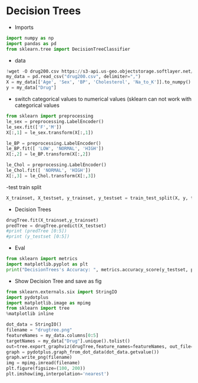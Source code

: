 # Decision Trees

- Imports

```python
import numpy as np 
import pandas as pd
from sklearn.tree import DecisionTreeClassifier
```


- data 

```python
!wget -O drug200.csv https://s3-api.us-geo.objectstorage.softlayer.net/cf-courses-data/CognitiveClass/ML0101ENv3/labs/drug200.csv
my_data = pd.read_csv("drug200.csv", delimiter=",")
X = my_data[['Age', 'Sex', 'BP', 'Cholesterol', 'Na_to_K']].to_numpy()
y = my_data["Drug"]
```

- switch categorical values to numerical values (sklearn can not work with categorical values


```python
from sklearn import preprocessing
le_sex = preprocessing.LabelEncoder()
le_sex.fit(['F','M'])
X[:,1] = le_sex.transform(X[:,1]) 

le_BP = preprocessing.LabelEncoder()
le_BP.fit([ 'LOW', 'NORMAL', 'HIGH'])
X[:,2] = le_BP.transform(X[:,2])

le_Chol = preprocessing.LabelEncoder()
le_Chol.fit([ 'NORMAL', 'HIGH'])
X[:,3] = le_Chol.transform(X[:,3]) 
```

-test train split
```python
X_trainset, X_testset, y_trainset, y_testset = train_test_split(X, y, test_size=0.3, random_state=3)
```

- Decision Trees
```python
drugTree.fit(X_trainset,y_trainset)
predTree = drugTree.predict(X_testset)
#print (predTree [0:5])
#print (y_testset [0:5])
```

- Eval

```python
from sklearn import metrics
import matplotlib.pyplot as plt
print("DecisionTrees's Accuracy: ", metrics.accuracy_score(y_testset, predTree))
```

- Show Decision Tree and save as fig

```python
from sklearn.externals.six import StringIO
import pydotplus
import matplotlib.image as mpimg
from sklearn import tree
%matplotlib inline 

dot_data = StringIO()
filename = "drugtree.png"
featureNames = my_data.columns[0:5]
targetNames = my_data["Drug"].unique().tolist()
out=tree.export_graphviz(drugTree,feature_names=featureNames, out_file=dot_data, class_names= np.unique(y_trainset), filled=True,  special_characters=True,rotate=False)  
graph = pydotplus.graph_from_dot_data(dot_data.getvalue())  
graph.write_png(filename)
img = mpimg.imread(filename)
plt.figure(figsize=(100, 200))
plt.imshow(img,interpolation='nearest')

```
